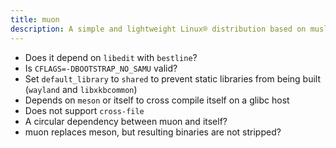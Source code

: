 ```yaml
---
title: muon
description: A simple and lightweight Linux® distribution based on musl libc and toybox
---
```


- Does it depend on `libedit` with `bestline`?
- Is `CFLAGS=-DBOOTSTRAP_NO_SAMU` valid?
- Set `default_library` to `shared` to prevent static libraries from being built (`wayland` and `libxkbcommon`)
- Depends on `meson` or itself to cross compile itself on a glibc host
- Does not support `cross-file`
- A circular dependency between muon and itself?
- muon replaces meson, but resulting binaries are not stripped?
